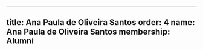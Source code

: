 ---
  title: Ana Paula de Oliveira Santos
  order: 4
  name: Ana Paula de Oliveira Santos
  membership: Alumni
  ---
  